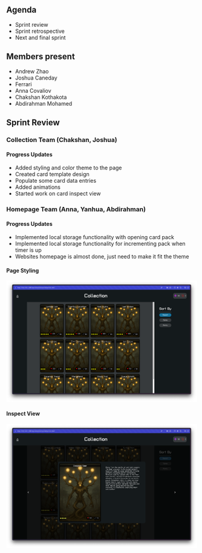 ## Agenda

- Sprint review  
- Sprint retrospective  
- Next and final sprint

## Members present

- Andrew Zhao  
- Joshua Caneday  
- Ferrari  
- Anna Covaliov  
- Chakshan Kothakota  
- Abdirahman Mohamed

## Sprint Review

### Collection Team (Chakshan, Joshua)

#### Progress Updates

- Added styling and color theme to the page  
- Created card template design  
- Populate some card data entries  
- Added animations  
- Started work on card inspect view

### Homepage Team (Anna, Yanhua, Abdirahman)

#### Progress Updates

- Implemented local storage functionality with opening card pack  
- Implemented local storage functionality for incrementing pack when timer is up  
- Websites homepage is almost done, just need to make it fit the theme

#### Page Styling

![collection page](./060125-collection-page.png)

#### Inspect View

![inspectview](./060125-inspect-view.png)